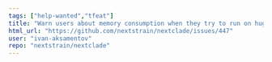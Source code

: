 ```yaml
---
tags: ["help-wanted","tfeat"]
title: "Warn users about memory consumption when they try to run on huge datasets"
html_url: "https://github.com/nextstrain/nextclade/issues/447"
user: "ivan-aksamentov"
repo: "nextstrain/nextclade"
---
```



